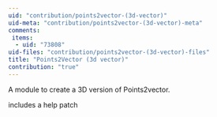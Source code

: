 ```yaml
---
uid: "contribution/points2vector-(3d-vector)"
uid-meta: "contribution/points2vector-(3d-vector)-meta"
comments: 
 items: 
  - uid: "73808"
uid-files: "contribution/points2vector-(3d-vector)-files"
title: "Points2Vector (3d vector)"
contribution: "true"
---
```


A module to create a 3D version of Points2vector.

includes a help patch